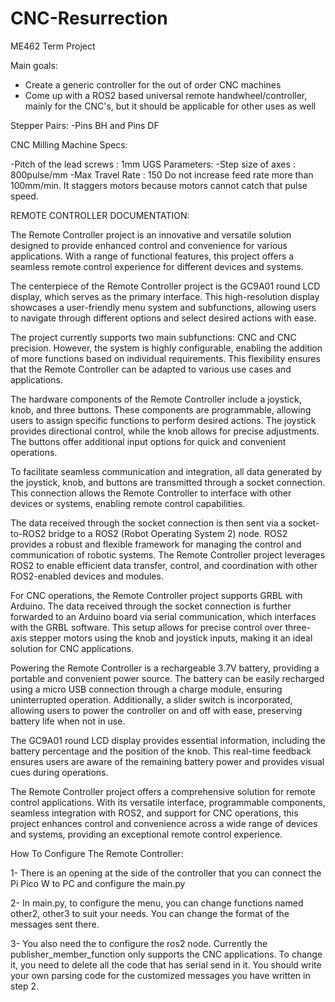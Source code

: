 # CNC-Resurrection
ME462 Term Project 

Main goals:
- Create a generic controller for the out of order CNC machines
- Come up with a ROS2 based universal remote handwheel/controller, mainly for the CNC's, but it should be applicable for other uses as well

Stepper Pairs:
-Pins BH and Pins DF

CNC Milling Machine Specs:

-Pitch of the lead screws : 1mm
UGS Parameters:
-Step size of axes : 800pulse/mm
-Max Travel Rate : 150
Do not increase feed rate more than 100mm/min. It staggers motors because motors cannot catch that pulse speed.

REMOTE CONTROLLER DOCUMENTATION:

The Remote Controller project is an innovative and versatile solution designed to provide enhanced control and convenience for various applications. With a range of functional features, this project offers a seamless remote control experience for different devices and systems.

The centerpiece of the Remote Controller project is the GC9A01 round LCD display, which serves as the primary interface. This high-resolution display showcases a user-friendly menu system and subfunctions, allowing users to navigate through different options and select desired actions with ease.

The project currently supports two main subfunctions: CNC and CNC precision. However, the system is highly configurable, enabling the addition of more functions based on individual requirements. This flexibility ensures that the Remote Controller can be adapted to various use cases and applications.

The hardware components of the Remote Controller include a joystick, knob, and three buttons. These components are programmable, allowing users to assign specific functions to perform desired actions. The joystick provides directional control, while the knob allows for precise adjustments. The buttons offer additional input options for quick and convenient operations.

To facilitate seamless communication and integration, all data generated by the joystick, knob, and buttons are transmitted through a socket connection. This connection allows the Remote Controller to interface with other devices or systems, enabling remote control capabilities.

The data received through the socket connection is then sent via a socket-to-ROS2 bridge to a ROS2 (Robot Operating System 2) node. ROS2 provides a robust and flexible framework for managing the control and communication of robotic systems. The Remote Controller project leverages ROS2 to enable efficient data transfer, control, and coordination with other ROS2-enabled devices and modules.

For CNC operations, the Remote Controller project supports GRBL with Arduino. The data received through the socket connection is further forwarded to an Arduino board via serial communication, which interfaces with the GRBL software. This setup allows for precise control over three-axis stepper motors using the knob and joystick inputs, making it an ideal solution for CNC applications.

Powering the Remote Controller is a rechargeable 3.7V battery, providing a portable and convenient power source. The battery can be easily recharged using a micro USB connection through a charge module, ensuring uninterrupted operation. Additionally, a slider switch is incorporated, allowing users to power the controller on and off with ease, preserving battery life when not in use.

The GC9A01 round LCD display provides essential information, including the battery percentage and the position of the knob. This real-time feedback ensures users are aware of the remaining battery power and provides visual cues during operations.

The Remote Controller project offers a comprehensive solution for remote control applications. With its versatile interface, programmable components, seamless integration with ROS2, and support for CNC operations, this project enhances control and convenience across a wide range of devices and systems, providing an exceptional remote control experience.


How To Configure The Remote Controller:

1- There is an opening at the side of the controller that you can connect the Pi Pico W to PC and configure the main.py

2- In main.py, to configure the menu, you can change functions named other2, other3 to suit your needs. You can change the format of the messages sent there. 

3- You also need the to configure the ros2 node. Currently the publisher_member_function only supports the CNC applications. To change it, you need to delete all the code that has serial send in it. You should write your own parsing code for the customized messages you have written in step 2. 


